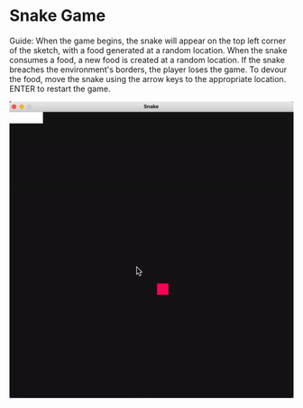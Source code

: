 # Snake Game

Guide:
When the game begins, the snake will appear on the top left corner of the sketch, with a food generated at a random location.
When the snake consumes a food, a new food is created at a random location.
If the snake breaches the environment's borders, the player loses the game.
To devour the food, move the snake using the arrow keys to the appropriate location.
ENTER to restart the game.

![Snake Gameplay](https://github.com/RahulPatelme/SnakeGame-Processing/blob/master/Snake.gif)
